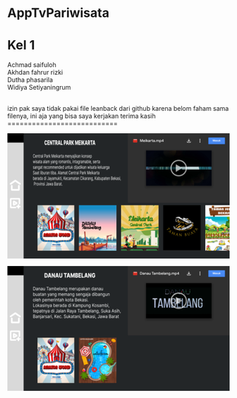 # AppTvPariwisata

Kel 1
===========================
Achmad saifuloh <br>
Akhdan fahrur rizki <br>
Dutha phasarila <br>
Widiya Setiyaningrum <br>

<br>
izin pak saya tidak pakai file leanback dari github karena belom faham sama filenya, ini aja yang bisa saya kerjakan terima kasih
===========================
<br>

![alt text](https://github.com/AlvinYiiey/AppTvPariwisata/blob/master/screen1.png?raw=true)

![alt text](https://github.com/AlvinYiiey/AppTvPariwisata/blob/master/screen2.png?raw=true)
